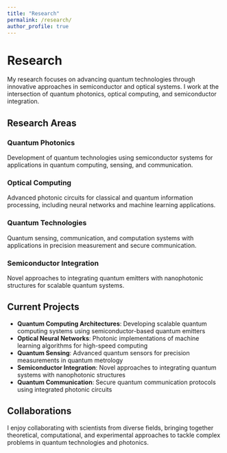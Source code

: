 ```yaml
---
title: "Research"
permalink: /research/
author_profile: true
---
```


# Research

My research focuses on advancing quantum technologies through innovative approaches in semiconductor and optical systems. I work at the intersection of quantum photonics, optical computing, and semiconductor integration.

## Research Areas

### Quantum Photonics
Development of quantum technologies using semiconductor systems for applications in quantum computing, sensing, and communication.

### Optical Computing
Advanced photonic circuits for classical and quantum information processing, including neural networks and machine learning applications.

### Quantum Technologies
Quantum sensing, communication, and computation systems with applications in precision measurement and secure communication.

### Semiconductor Integration
Novel approaches to integrating quantum emitters with nanophotonic structures for scalable quantum systems.

## Current Projects

- **Quantum Computing Architectures**: Developing scalable quantum computing systems using semiconductor-based quantum emitters
- **Optical Neural Networks**: Photonic implementations of machine learning algorithms for high-speed computing
- **Quantum Sensing**: Advanced quantum sensors for precision measurements in quantum metrology
- **Semiconductor Integration**: Novel approaches to integrating quantum systems with nanophotonic structures
- **Quantum Communication**: Secure quantum communication protocols using integrated photonic circuits

## Collaborations

I enjoy collaborating with scientists from diverse fields, bringing together theoretical, computational, and experimental approaches to tackle complex problems in quantum technologies and photonics.
